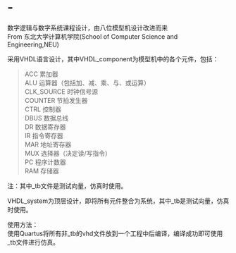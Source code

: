 # -
数字逻辑与数字系统课程设计，由八位模型机设计改进而来    
From 东北大学计算机学院(School of Computer Science and Engineering,NEU)

采用VHDL语言设计，其中VHDL_component为模型机中的各个元件，包括：  

>ACC        累加器     
ALU         运算器（包括加、减、乘、与、或运算）    
CLK_SOURCE  时钟信号源    
COUNTER     节拍发生器    
CTRL        控制器    
DBUS        数据总线    
DR          数据寄存器      
IR          指令寄存器        
MAR         地址寄存器        
MUX         选择器（决定读/写指令）         
PC          程序计数器           
RAM         存储器             

注：其中_tb文件是测试向量，仿真时使用。       

VHDL_system为顶层设计，即将所有元件整合为系统，其中_tb是测试向量，仿真时使用。    

使用方法：    
使用Quartus将所有非_tb的vhd文件放到一个工程中后编译，编译成功即可使用_tb文件进行仿真。    
